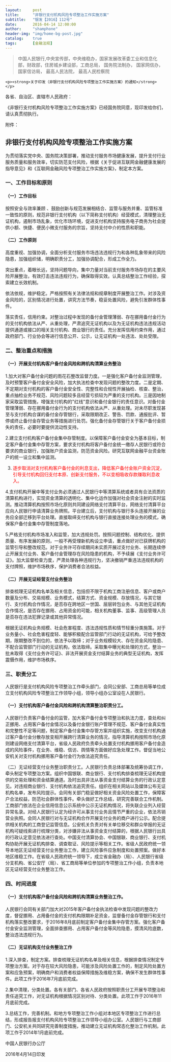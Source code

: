 ```yaml
---
layout:     post
title:      "非银行支付机构风险专项整治工作实施方案"
subtitle:   "银发【2016】112号"
date:       2016-04-14 12:00:00
author:     "shamphone"
header-img: "img/home-bg-post.jpg"
catalog:    true
tags:       [金融法规]
---
```


<div class="post-container">
    <blockquote>中国人民银行,中央宣传部，中央维稳办，国家发展改革委工业和信息化部，财政部，住房城乡建设部，工商总局， 国务院法制办， 国家网信办， 国家信访局， 最高人民法院， 最高人民检察院
	</blockquote>

    <p><strong>关于印发（非银行支付机构风险专项整治工作实施方案）的通知</strong></p>

<p>各省、自治区、直辖市人民政府：</p>

<p>《非银行支付机构风险专项整治工作实施方案》已经国务院同意，现印发给你们，请认真贯彻执行。</p>

附件：
</div>

<h2>非银行支付机构风险专项整治工作实施方案</h2>

为贯彻落实党中央、国务院决策部署，推动支付服务市场健康发展，提升支付行业服务质量和服务效率，切实防范支付风险，根据《关于促进互联网金融健康发展的指导意见》和《互联网金融风险专项整治工作实施方案》，制定本方案。

<h3>一、工作目标和原则</h3>

<h4>（一）工作目标 </h4>

按照安全与效率兼顾 、鼓励创新与规范发展相结合、监管与服务并重、监管标准一致性的原则，规范非银行支付机构（以下简称支付机构）经营模式，清理整治无证机构，遏制市场乱象，优化市场环境，促进支付机构坚持服务电子商务为社会提供小额、快捷、便民小微支付服务的宗旨，坚持支付中介的性质和职能。

<h4>（二）工作原则 </h4>

高度重视、加强协调，全面分析支付服务市场违法违规行为和各种乱象带来的风险隐患，加强组织储，明确职责分工，加强协调配合，形成工作全力。

突出重点，着眼长远，坚持问题导向，集中力量对当前支付服务市场存在的主要风险开展整治，有效打击违法违规行为，确保取得实效。认真总结整治工作经验，探索建立长效机制。

依法依规，维护稳定。严格按照有关法律法规和规章制度开展整治工作。对涉及资金风险的，区别情况进行处置，讲究方法节奏，稳妥处置风险，避免引发群体性事件。

落实责任，信用约束。对整治过程中发现的备付金管理薄弱、存在挪用备付金行为的支付机构依法从严、从重处理，严肃追究无证机构以及为无证机构违法违规活动提供通道或接口的相关支付机构、商业银行的责任。充分发挥信用约束作用，通过政府部门、行业协会等进行信息公开、公示，让无证机构一处违法、处处受限。

<h3>二、整治重点和措施</h3>

<h4>（一）开展支付机构客户备付金风险和跨机构清算业务整治 </h4>

1.加大对客户备付金问题的雨花石整改监督力度。一是强化客户备付金监测管理，及时预警客户备付金安全风险，加大执法检查中发现问题的整改力度。二是定期、不定期对支付机构的客户备付金安全性、完整性和合规性开展抽检、核查、整治，重点抽检业务不规范、风险问题较多且经营亏损较为严重的支付机构。三是因地制家采取监管措施，增强支付机构的"红线"意识和备付金银行的责任意识。对备付金管理薄弱、存在挪用备付金行为的支付机构依法从严、从重处理。对未尽职发现甚至与支付机构合谋的备付金存管银行，采取限期改正、警告、罚款、通报批评、暂停或终止备付金存管业务等措施进行处罚。强化备付金存管银行关于客户备付金损失的责任，必要时要提供流动性支持。

2.建立支付机构客户备付金集中存管制度。以保障客户备付金安全为基本目标，制定客户备付金集中存管方案，要求支付机构将客户备付金统一缴存人民银行或符合要求的商业银行，加强账户资金监测，防范资金风险。研究互联网金融平台资金账户的统一设立和集中监测。

3. <span style="color:red">逐步取消对支付机构客户备付金的利息支出，降低客户备付金账户资金沉淀，引导支付机构回归支付本原、创新支付服务，不以变相吸收存款赚取利息收入。</span>

4.支付机构开展中等支付业务必须通过人民银行中等清算系统或者具有合法资质的清算机构进行，实现资金清算的透明化、集中化运作加强对社会资金注射的实时监测。推动清算机构按照市场化原则共同建设网络支付清算平台，网络支付清算平台应向人民银行申请清算业务牌照。平台建立后，支付机构与银行多头连接开展的业务应全部迁移到平台处理。直接取缔支付机构与银行直接连接处理业务的模式，确保客户备付金集中存管制度落地。

5.严格支付机构市场准入和监管，加大违规处罚。按照问题控制、结构优化、提供质量、有序发展的原则，一般不再受理新机构设立申请，重点做好对已获牌机构的监管引导和整改规范。对于业务许可存续期间未实质开展过支付业务、长期连续停止开展支付业务、客户备付金管理存在风险隐患的机构，不予续展《支付业务许可证》。加大监督检查力度，严肃处理各种违规行为，坚决撤销严重违法违规机构的支付牌照，维护市场秩序，保护消费者合法权益。

<h4>（二）开展无证经营支付业务整治</h4>

排查梳理无证机构名单及相关信息，包括但不限于机构工商注册信息、客户或商户数量及分布、交易规模、业务模式，结算方式、资金规模、存放情况，与其它银行、支付机构合作情况，是否存在跨地区一世国、层层转包业务、与其他无证机构合作情况，是否存在挪用、占用资金的可能，相关机构董事、监事、高级管理人员是否存在违法犯罪记录或其他异常情况。

根据无证机构业务规模、社会危害程度、违法违规性质和情节轻重分类施策。对于业务量小、社会危害程度轻、能够积极配合监管部门行动的无证机构，可给予整改期，限期整改不到位的，依法予以取缔；对于业务规模较大、存在资金风险隐患、不配合监管部门行动的无证机构，依法取缔。采取集中曝光和处理的方式，整治一批未取得《支付业务许可证》、非法开展资金支付结算业务的典型无证机构，发挥震慑作用，维护市场秩序。

<h3>三、职责分工</h3>

人民银行是支付机构风险专项整治工作牵头部门，会同公安部、工商总局等单位成立支付机构风险专项整治工作领导小组，领导小组办公室设在人民银行。

<h4>（一）支付机构客户备付金风险和跨机构清算整治职责分工。</h4>人民银行负责客户备付金的监管，加大客户备付金专项整治和执法力度，查处和纠正挪用、占用客户备付金情况以及备付金银行账户管理不规范、客户备付金真实性和完整性不足等问题，制定客户备付金集中存管方案并组织实施，改变支付机构通过客户备付金分散存放变相开展跨行清算业务的情况，指导清算机构按照市场化原则建设网络支付清算平台，省级人民政府负责牵头处置支付机构挪用客户备付金造成的风险事件，在业务、维稳、信访、舆情等方面做好应急处理工作。督促当地公安机关对支付机构挪用客户备付金行为依法追究责任。

（二）无证经营支付业务整治职责分工。</h4>人民银行负责总体部署及统筹协调工作，牵头制定专项整治方案。组织中国银联、商业银行、支付机构排查梳理无证机构提供的交易处理和资金结算通道。及时出具非法从事资金支付结算业务的行政认定意见。对违规商业银行、支付机构依法追究责任。组织在相关网站以及媒体公布无证机构名单，发布风险提示。会同有关部门稳妥做好相关资金风险处置工作，保障客户合法权益，防范社会群体性事件。牵头做好工作总结，研究完善联合工作机制。工商部门依法在企业信用信息公示系统中公示无证机构情况，将失联企业列入经营异常名录。对经人民银行认定为经许可从事支付业务且情节严重的企业，依法吊销营业执照。会同人民银行对与无证机构合作开展支付业务的商户进行公示。配合提供相关机构的工商登记监管信息。公安机关负责对有关单位移交和群众举报的无证机构可疑线索进行梳理分类，对涉嫌非法从事资金支付结算的，根据人民银行出具的行政认定意见依法进行查处。中国支付清算协会、中国银联、商业银行、支付机构协助开展无证机构排查、调查取证、风险提示等相关工作。省级人民政府统一领导本地区无证经营支付业务整治工作，建立风险事件应急制度和处置预案。做好本地区维稳工作。在省级人民政府统一领导下，成立省金融办（局）、人民银行省级分支机构、省公安厅（局）、省工商局等单位参加的专项整治工作小组，负责本地区无证经营支付业务整治工作。

<h3>四、时间进度</h3>

<h4>（一）支付机构客户备付金风险和跨机构清算业务整治工作。</h4>

人民银行会同有关部门加大对2015年客户备付金执法检查中发现问题的整改力度，督促挪用、占用备付金的支付机构限期补足资金，监督备付金存管银行和支付机构落实整改要求，于2016年8月底前制定客户备付金集中存管方案。强化客户备付金安全监测管理，全面排查挪用、占用客户备付金等风险隐患，摸清风险底数，整治违法违规行为。

<h4>（二）无证机构支付业务整治工作</h4>

1.深入排查，制定方案。排查梳理无证机构名单及相关信息，根据排查情况制定专项整治方案。对于存在较大风险隐患，可能涉及风险处置工作的，制定风险处置方案和应急预案，明确商户和消费者权益保障措施及维稳方案，确保不发生群体性事件。此项工作于2016年7月底前完成。

2.集中清理，分类处置。各有关部门、各省人民政府按照职责分工开展专项整治和责任追究工作，对无证机构根据情况区别对待、分类处置。此项工作于2016年11月底前完成。

3.总结工作，完善机制。和地方专项整治工作小组对本地区专项整治工作进行总结，形成报告报支付机构风险专项整治工作领导小组办公室。人民银行与工商部门、公安机关共同研究完善制度措施，推动建立无证机构常态化整治工作机制。此项工作于2014年1月底前完成。



中国人民银行办公厅

2016年4月14日印发
